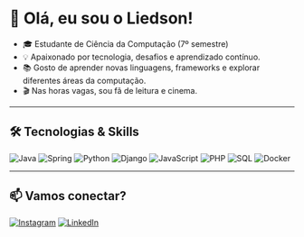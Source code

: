 # 👋 Olá, eu sou o Liedson! 

- 🎓 Estudante de Ciência da Computação (7º semestre)  
- 💡 Apaixonado por tecnologia, desafios e aprendizado contínuo.
- 📚 Gosto de aprender novas linguagens, frameworks e explorar diferentes áreas da computação.
- 🎬 Nas horas vagas, sou fã de leitura e cinema.

---

## 🛠️ Tecnologias & Skills

![Java](https://img.shields.io/badge/Java-007396?style=flat-square&logo=java&logoColor=white)
![Spring](https://img.shields.io/badge/spring-%236DB33F.svg?style=for-the-badge&logo=spring&logoColor=white)
![Python](https://img.shields.io/badge/Python-3776AB?style=flat-square&logo=python&logoColor=white)
![Django](https://img.shields.io/badge/django-%23092E20.svg?style=for-the-badge&logo=django&logoColor=white)
![JavaScript](https://img.shields.io/badge/JavaScript-F7DF1E?style=flat-square&logo=javascript&logoColor=black)
![PHP](https://img.shields.io/badge/PHP-777BB4?style=flat-square&logo=php&logoColor=white)
![SQL](https://img.shields.io/badge/SQL-4479A1?style=flat-square&logo=postgresql&logoColor=white)
![Docker](https://img.shields.io/badge/docker-%230db7ed.svg?style=for-the-badge&logo=docker&logoColor=white)

---

## 📫 Vamos conectar?

[![Instagram](https://img.shields.io/badge/@liedsoon-E4405F?style=flat-square&logo=instagram&logoColor=white)](https://www.instagram.com/liedsoon/)
[![LinkedIn](https://img.shields.io/badge/in%2Fliedson-0A66C2?style=flat-square&logo=linkedin&logoColor=white)](https://www.linkedin.com/in/liedson/)

